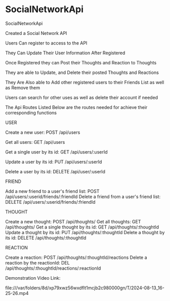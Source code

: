 # SocialNetworkApi
SocialNetworkApi


Created a Social Network API

Users Can register to access to the API

They Can Update Their User Information After Registered

Once Registered they can Post their Thoughts and Reaction to Thoughts

They are able to Update, and Delete their posted Thoughts and Reactions

They Are Also able to Add other registered users to their Friends List as well as Remove them

Users can search for other uses as well as delete their account if needed

The Api Routes Listed Below are the routes needed for achieve their corresponding functions



USER

Create a new user: POST /api/users

Get all users: GET /api/users

Get a single user by its id: GET /api/users/:userId

Update a user by its id: PUT /api/users/:userId

Delete a user by its id: DELETE /api/user/:userId

 FRIEND

Add a new friend to a user's friend list: POST /api/users/:userid/friends/:friendId
Delete a friend from a user's friend list: DELETE /api/users/:userid/friends/:friendId

THOUGHT

Create a new thought: POST /api/thoughts/
Get all thoughts: GET /api/thoughts/
Get a single thought by its id: GET /api/thoughts/:thoughtId
Update a thought by its id: PUT /api/thoughts/:thoughtId
Delete a thought by its id: DELETE /api/thoughts/:thoughtId

 REACTION

Create a reaction: POST /api/thoughts/:thoughtId/reactions
Delete a reaction by the reactionId: DEL /api/thoughts/:thoughtId/reactions/:reactionId

Demonstration Video Link:

file:///var/folders/8d/xp79xwz56wxdflt1mcjb2c980000gn/T/2024-08-13_16-25-26.mp4